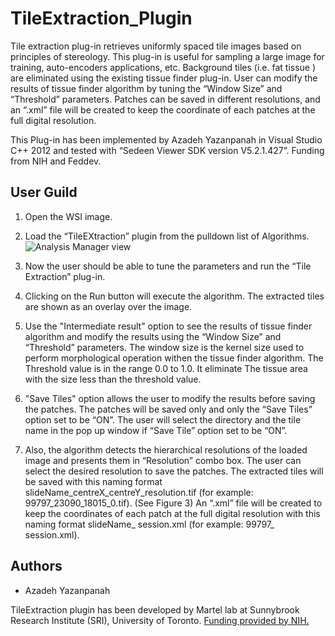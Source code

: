 # TileExtraction_Plugin
Tile extraction plug-in retrieves uniformly spaced tile images based on principles of stereology. This plug-in is useful for sampling a large image for training, auto-encoders applications, etc.
Background tiles (i.e. fat tissue ) are eliminated using the existing tissue finder plug-in.
User can modify the results of tissue finder algorithm by tuning the “Window Size” and “Threshold” parameters.
Patches can be saved in different resolutions, and an “.xml” file will be created to keep the coordinate of each patches at the full digital resolution.

This Plug-in has been implemented by Azadeh Yazanpanah in Visual Studio C++ 2012 and tested with “Sedeen Viewer SDK version V5.2.1.427”. Funding from NIH and Feddev.

## User Guild
1.	Open the WSI image. 
2.	Load the “TileEXtraction” plugin from the pulldown list of Algorithms.
![Analysis Manager view](https://github.com/sedeen-piip-plugins/TileExtraction_Plugin/blob/master/Images/TileExtraction_1.png)

3.	Now the user should be able to tune the parameters and run the “Tile Extraction” plug-in. 
4.  Clicking on the Run button will execute the algorithm. The extracted tiles are shown as an overlay over the image.
5. Use the "Intermediate result" option to see the results of tissue finder algorithm and modify the results using the “Window Size” and “Threshold” parameters. The window size is the kernel size used to perform morphological operation withen the tissue finder algorithm. The Threshold value is in the range 0.0 to 1.0. It eliminate The tissue area with the size less than the threshold value.
6. "Save Tiles" option allows the user to modify the results before saving the patches. The patches will be saved only and only the “Save Tiles” option set to be “ON”. The user will select the directory and the tile name in the pop up window if “Save Tile” option set to be “ON”.
7. Also, the algorithm detects the hierarchical resolutions of the loaded image and presents them in “Resolution” combo box. The user can select the desired resolution to save the patches.
The extracted tiles will be saved with this naming format slideName_centreX_centreY_resolution.tif (for example: 99797_23090_18015_0.tif). (See Figure 3)
An “.xml” file will be created to keep the coordinates of each patch at the full digital resolution with this naming format slideName_ session.xml (for example: 99797_ session.xml).


## Authors
* Azadeh Yazanpanah

TileExtraction plugin has been developed by Martel lab at Sunnybrook Research Institute (SRI), University of Toronto.
[Funding provided by NIH.](https://itcr.nci.nih.gov/funded-project/pathology-image-informatics-platform-visualization-analysis-and-management)

